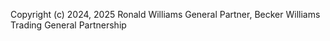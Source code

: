 Copyright (c) 2024, 2025 Ronald Williams General Partner, Becker Williams Trading General Partnership

